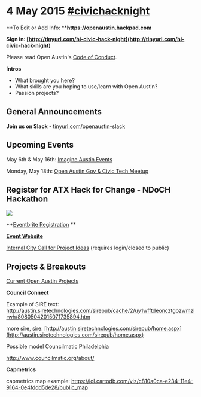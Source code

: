 # 4 May 2015 [#civichacknight](/ep/search/search?q=%23civichacknight)

**To Edit or Add Info: **[](https://openaustin.hackpad.com)**https://openaustin.hackpad.com**

**Sign in: **[](http://tinyurl.com/hi-civic-hack-night)**[http://tinyurl.com/hi-civic-hack-night](http://tinyurl.com/hi-civic-hack-night)**

Please read Open Austin's [Code of Conduct](http://www.open-austin.org/about/code-of-conduct).

**Intros**

*   What brought you here?
*   What skills are you hoping to use/learn with Open Austin?
*   Passion projects?

## General Announcements

**Join us on Slack** - [tinyurl.com/openaustin-slack](http://tinyurl.com/openaustin-slack)

## Upcoming Events

May 6th & May 16th: [Imagine Austin Events](https://www.facebook.com/ImagineAustin/events?key=events)

Monday, May 18th: [Open Austin Gov & Civic Tech Meetup](http://www.open-austin.org/)

## Register for ATX Hack for Change - NDoCH Hackathon

![](http://stedwardsoit.wpengine.com/wp-content/uploads/2014/01/Hack2014LogoLong-03.png)

**[Eventbrite Registration](https://www.eventbrite.com/e/atx-hack-for-change-2015-tickets-16675343401) **

**[Event Website](http://atxhackforchange.org/)**

[Internal City Call for Project Ideas](https://austin.brightidea.com/atxhack4change) (requires login/closed to public)

## Projects & Breakouts

[Current Open Austin Projects](/Current-Open-Austin-Projects-azhfcrGxtmp)

**Council Connect**

Example of SIRE text: [](http://austin.siretechnologies.com/sirepub/cache/2/uy1wfftdeoncztgozwmzlrwh/80805042015071735894.htm)http://austin.siretechnologies.com/sirepub/cache/2/uy1wfftdeoncztgozwmzlrwh/80805042015071735894.htm

more sire, sire: [](http://austin.siretechnologies.com/sirepub/home.aspx)[http://austin.siretechnologies.com/sirepub/home.aspx](http://austin.siretechnologies.com/sirepub/home.aspx)

Possible model Councilmatic Philadelphia

[](http://www.councilmatic.org/about/)http://www.councilmatic.org/about/

**Capmetrics**

capmetrics map example: [](https://lol.cartodb.com/viz/c810a0ca-e234-11e4-9164-0e4fddd5de28/public_map)https://lol.cartodb.com/viz/c810a0ca-e234-11e4-9164-0e4fddd5de28/public_map